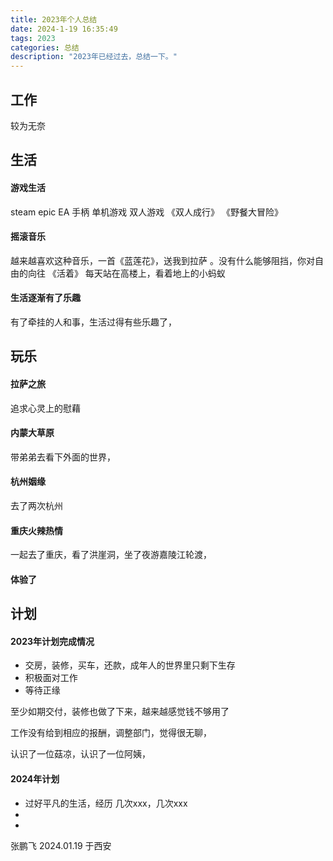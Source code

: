 ```yaml
---
title: 2023年个人总结
date: 2024-1-19 16:35:49
tags: 2023
categories: 总结
description: "2023年已经过去，总结一下。"
---
```



## 工作

较为无奈

## 生活

#### 游戏生活

steam epic EA 
手柄 单机游戏 双人游戏
《双人成行》 《野餐大冒险》

#### 摇滚音乐

越来越喜欢这种音乐，一首《蓝莲花》，送我到拉萨   。没有什么能够阻挡，你对自由的向往
《活着》 每天站在高楼上，看着地上的小蚂蚁


#### 生活逐渐有了乐趣

有了牵挂的人和事，生活过得有些乐趣了，

## 玩乐

#### 拉萨之旅

追求心灵上的慰藉

#### 内蒙大草原

带弟弟去看下外面的世界，

#### 杭州姻缘

去了两次杭州 

#### 重庆火辣热情

一起去了重庆，看了洪崖洞，坐了夜游嘉陵江轮渡，

#### 体验了

## 计划

#### 2023年计划完成情况

- 交房，装修，买车，还款，成年人的世界里只剩下生存
- 积极面对工作
- 等待正缘

至少如期交付，装修也做了下来，越来越感觉钱不够用了

工作没有给到相应的报酬，调整部门，觉得很无聊，

认识了一位菇凉，认识了一位阿姨，


#### 2024年计划

- 过好平凡的生活，经历 几次xxx，几次xxx
- 
- 


张鹏飞
2024.01.19 于西安  
